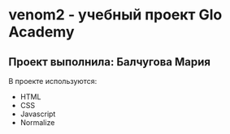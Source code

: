 # venom2 - учебный проект Glo Academy
## Проект выполнила: Балчугова Мария

В проекте используются:
- HTML
- CSS
- Javascript
- Normalize
